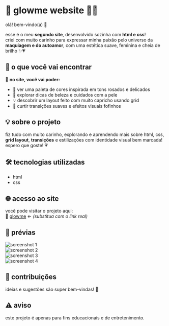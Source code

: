 # 💖 glowme website 💄✨

olá! bem-vindo(a) 💬

esse é o meu **segundo site**, desenvolvido sozinha com **html e css**!  
criei com muito carinho para expressar minha paixão pelo universo da **maquiagem e do autoamor**, com uma estética suave, feminina e cheia de brilho ✨💗

## 💭 o que você vai encontrar

📝 **no site, você vai poder:**

- 🎨 ver uma paleta de cores inspirada em tons rosados e delicados  
- 🧼 explorar dicas de beleza e cuidados com a pele  
- 💡 descobrir um layout feito com muito capricho usando grid  
- 💫 curtir transições suaves e efeitos visuais fofinhos  

## 💡 sobre o projeto

fiz tudo com muito carinho, explorando e aprendendo mais sobre html, css, **grid layout**, **transições** e estilizações com identidade visual bem marcada!  
espero que goste! 💗

## 🛠️ tecnologias utilizadas

- html  
- css  

## 🌐 acesso ao site

você pode visitar o projeto aqui:  
🔗 [glowme](https://seulinkdoprojeto.com) ← *(substitua com o link real)*

## 📸 prévias

![screenshot 1](readme/1.png)  
![screenshot 2](readme/2.png)  
![screenshot 3](readme/3.png)  
![screenshot 4](readme/4.png)  

## 🤝 contribuições

ideias e sugestões são super bem-vindas! 🌷

## ⚠️ aviso

este projeto é apenas para fins educacionais e de entretenimento.
